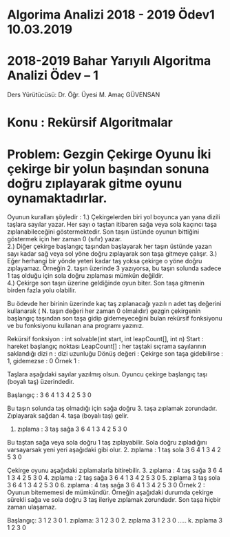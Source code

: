 # Algorima Analizi 2018 - 2019 Ödev1 10.03.2019 
 
# 2018-2019 Bahar Yarıyılı  Algoritma Analizi   Ödev – 1 
 
Ders Yürütücüsü: Dr. Öğr. Üyesi M. Amaç GÜVENSAN 
 
 
# Konu : Rekürsif Algoritmalar    
# Problem:  Gezgin Çekirge Oyunu İki çekirge bir yolun başından sonuna doğru zıplayarak gitme oyunu oynamaktadırlar. 
Oyunun kuralları şöyledir : 
1.) Çekirgelerden biri yol boyunca yan yana dizili taşlara sayılar yazar. Her sayı o taştan itibaren sağa veya sola kaçıncı taşa zıplanabileceğini göstermektedir.  Son taşın üstünde oyunun bittiğini göstermek için her zaman 0 (sıfır) yazar.   
2.) Diğer çekirge başlangıç taşından başlayarak  her taşın üstünde yazan sayı kadar sağ veya sol yöne doğru zıplayarak son taşa gitmeye çalışır. 
3.)  Eğer herhangi bir yönde yeteri kadar taş yoksa çekirge o yöne doğru zıplayamaz. Örneğin  2. taşın üzerinde 3 yazıyorsa, bu taşın solunda sadece 1 taş olduğu için sola doğru zıplaması mümkün değildir.  
4.) Çekirge son taşın üzerine geldiğinde oyun biter. Son taşa gitmenin birden fazla yolu olabilir. 
 
Bu ödevde her birinin üzerinde kaç taş zıplanacağı yazılı  n adet taş değerini kullanarak ( N. taşın değeri her zaman 0 olmalıdır) gezgin çekirgenin başlangıç taşından son taşa gidip gidemeyeceğini bulan rekürsif fonksiyonu ve bu fonksiyonu kullanan ana programı yazınız.   
 
Rekürsif fonksiyon : int  solvable(int  start, int  leapCount[], int n) Start : hareket başlangıç noktası LeapCount[] : her taştaki  sıçrama sayılarının saklandığı dizi n : dizi uzunluğu Dönüş değeri : Çekirge son taşa gidebilirse : 1, gidemezse : 0 
 Örnek 1 :  
 
Taşlara aşağıdaki sayılar yazılmış olsun. Oyuncu çekirge başlangıç taşı (boyalı taş) üzerindedir.    
 
Başlangıç :   3 6 4 1 3 4 2 5 3 0 
 
 Bu  taşın solunda taş olmadığı için sağa doğru 3. taşa zıplamak zorundadır.  Zıplayarak  sağdan 4. taşa (boyalı taş)  gelir.  
 
1. zıplama : 3 taş sağa 3 6 4 1 3 4 2 5 3 0 
 
Bu taştan  sağa veya sola doğru 1 taş zıplayabilir. Sola doğru zıpladığını varsayarsak yeni yeri aşağıdaki gibi olur. 2. zıplama : 1 taş sola  3 6 4 1 3 4 2 5 3 0 
 
Çekirge oyunu aşağıdaki  zıplamalarla bitirebilir.  3. zıplama : 4 taş sağa  3 6 4 1 3 4 2 5 3 0 4. zıplama : 2 taş sağa   3 6 4 1 3 4 2 5 3 0 5. zıplama 3 taş sola  3 6 4 1 3 4 2 5 3 0 6. zıplama : 4 taş sağa  3 6 4 1 3 4 2 5 3 0 
 Örnek 2 :  Oyunun bitememesi de mümkündür.  Örneğin aşağıdaki durumda   çekirge sürekli sağa ve sola doğru 3 taş ileriye zıplamak zorundadır.  Son taşa hiçbir zaman ulaşamaz.  
 
Başlangıç:  3 1 2 3 0 1. zıplama: 3 1 2 3 0 2. zıplama 3 1 2 3 0 ..... k. zıplama 3 1 2 3 0   

 


